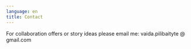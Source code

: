 ```yaml
---
language: en
title: Contact
---
```

For collaboration offers or story ideas please email me:  vaida.pilibaityte @ gmail.com